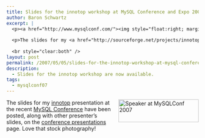 ```yaml
---
title: Slides for the innotop workshop at MySQL Conference and Expo 2007
author: Baron Schwartz
excerpt: |
  <p><a href="http://www.mysqlconf.com/"><img style="float:right; margin-left: 15px" src="http://conferences.oreillynet.com/images/mysqluc2007/banners/speakers/210x60.jpg" width="210" height="60" alt="Speaker at MySQLConf 2007" /></a>
  
  <p>The slides for my <a href="http://sourceforge.net/projects/innotop">innotop</a> presentation at the recent <a href="http://www.mysqlconf.com/">MySQL Conference</a> have been posted, along with other presenter's slides, on the <a href="http://conferences.oreillynet.com/pub/w/54/presentations.html">conference presentations</a> page.  Love that stock photography!</p>
  
  <br style="clear:both" />
layout: post
permalink: /2007/05/05/slides-for-the-innotop-workshop-at-mysql-conference-and-expo-2007/
description:
  - Slides for the innotop workshop are now available.
tags:
  - mysqlconf07
---
```

[<img style="float:right; margin-left: 15px" src="http://conferences.oreillynet.com/images/mysqluc2007/banners/speakers/210x60.jpg" width="210" height="60" alt="Speaker at MySQLConf 2007" />][1] 
The slides for my [innotop][2] presentation at the recent [MySQL Conference][1] have been posted, along with other presenter&#8217;s slides, on the [conference presentations][3] page. Love that stock photography!

<br style="clear:both" />

 [1]: http://www.mysqlconf.com/
 [2]: http://code.google.com/p/innotop
 [3]: http://conferences.oreillynet.com/pub/w/54/presentations.html